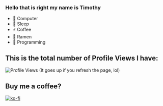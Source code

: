 ### Hello that is right my name is Timothy 

- 🔭 Computer 
- 🤔 Sleep
- ⚡ Coffee
- 🍜 Ramen
- 👯 Programming

<!--
- 🔭 I’m currently working on ...
- 🌱 I’m currently learning ...
- 👯 I’m looking to collaborate on ...
- 🤔 I’m looking for help with ...
- 💬 Ask me about ...
- 📫 How to reach me: ...
- 😄 Pronouns: ...
- ⚡ Fun fact: ...
-->
## This is the total number of Profile Views I have: 
![Profile Views](https://komarev.com/ghpvc/?username=timothyportnoff)
(It goes up if you refresh the page, lol)

## Buy me a coffee?
[![ko-fi](https://ko-fi.com/img/githubbutton_sm.svg)](https://ko-fi.com/M4M516AAWZ)
